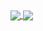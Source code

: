 <a href="https://github.com/anuraghazra/github-readme-stats">
   <img align="center" src="https://github-readme-stats.vercel.app/api?username=vaskrneup&count_private=true&show_icons=true&theme=github_dark"/>
</a>
<a href="https://github.com/anuraghazra/github-readme-stats">
   <img align="center" src="https://github-readme-stats.vercel.app/api/top-langs/?username=vaskrneup&layout=compact"/>
</a>
